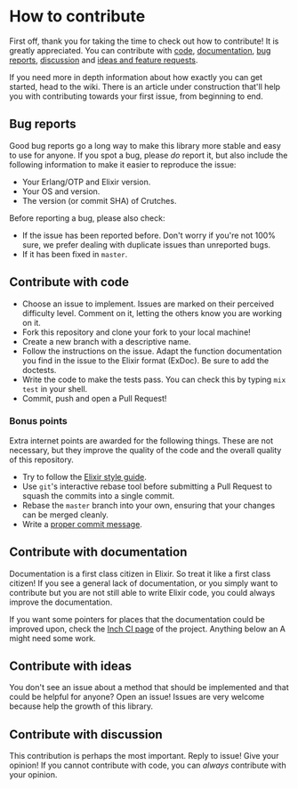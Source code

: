 # How to contribute

First off, thank you for taking the time to check out how to contribute! It is
greatly appreciated.  You can contribute with [code], [documentation], [bug
reports], [discussion] and [ideas and feature requests].

 [code]:#contribute-with-code
 [documentation]:#contribute-with-documentation
 [bug reports]:#bug-reports
 [ideas and feature requests]:#contribute-with-ideas
 [discussion]:#contribute-with-discussion

If you need more in depth information about how exactly you can get started,
head to the wiki. There is an article under construction that'll help you with
contributing towards your first issue, from beginning to end.

## Bug reports

Good bug reports go a long way to make this library more stable and easy to use
for anyone. If you spot a bug, please *do* report it, but also include the
following information to make it easier to reproduce the issue:

 - Your Erlang/OTP and Elixir version.
 - Your OS and version.
 - The version (or commit SHA) of Crutches.

Before reporting a bug, please also check:

 - If the issue has been reported before. Don't worry if you're not 100% sure,
   we prefer dealing with duplicate issues than unreported bugs.
 - If it has been fixed in `master`.

## Contribute with code

 - Choose an issue to implement. Issues are marked on their perceived difficulty
   level. Comment on it, letting the others know you are working on it.
 - Fork this repository and clone your fork to your local machine!
 - Create a new branch with a descriptive name.
 - Follow the instructions on the issue. Adapt the function documentation you
   find in the issue to the Elixir format (ExDoc). Be sure to add the doctests.
 - Write the code to make the tests pass. You can check this by typing `mix test`
   in your shell.
 - Commit, push and open a Pull Request!

### Bonus points

Extra internet points are awarded for the following things. These are not
necessary, but they improve the quality of the code and the overall quality
of this repository.

 - Try to follow the [Elixir style guide].
 - Use `git`'s interactive rebase tool before submitting a Pull Request to
   squash the commits into a single commit.
 - Rebase the `master` branch into your own, ensuring that your changes can
   be merged cleanly.
 - Write a [proper commit message].

 [proper commit message]:https://robots.thoughtbot.com/5-useful-tips-for-a-better-commit-message
 [Elixir style guide]:https://github.com/niftyn8/elixir_style_guide

## Contribute with documentation

Documentation is a first class citizen in Elixir. So treat it like a first class
citizen! If you see a general lack of documentation, or you simply want to
contribute but you are not still able to write Elixir code, you could always
improve the documentation.

If you want some pointers for places that the documentation could be improved
upon, check the [Inch CI page] of the project. Anything below an A might
need some work.

 [Inch CI page]:http://inch-ci.org/github/mykewould/crutches

## Contribute with ideas

You don't see an issue about a method that should be implemented and that could
be helpful for anyone? Open an issue! Issues are very welcome because help the
growth of this library.

## Contribute with discussion

This contribution is perhaps the most important. Reply to issue! Give your
opinion! If you cannot contribute with code, you can _always_ contribute with
your opinion.
